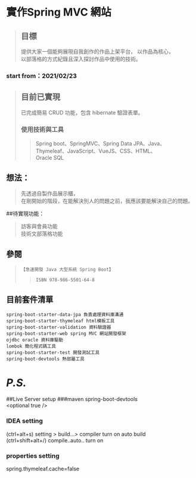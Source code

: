 # 實作Spring MVC 網站
> ## 目標  
> 提供大家一個能夠展現自我創作的作品上架平台，
> 以作品為核心，  
> 以部落格的方式紀錄且深入探討作品中使用的技術。  
> 
### start from：2021/02/23 
> ## 目前已實現
> 已完成簡易 CRUD 功能，包含 hibernate 驗證表單。  
> ### 使用技術與工具
>> Spring boot、SpringMVC、Spring Data JPA、Java、  
>> Thymeleaf、JavaScript、VueJS、CSS、HTML、  
>> Oracle SQL
>> 


## 想法：
> 先透過自製作品展示櫃，  
> 在剛開始的階段，在能解決別人的問題之前，我應該要能解決自己的問題。  
>

##待實現功能：
> 訪客與會員功能  
> 技術文部落格功能


## 參閱
> `【急速開發 Java 大型系統 Spring Boot】`  
>> `ISBN 978-986-5501-64-8`

## 目前套件清單
`spring-boot-starter-data-jpa 負責處理資料庫溝通`  
`spring-boot-starter-thymeleaf html模板工具`  
`spring-boot-starter-validation 資料驗證器`  
`spring-boot-starter-web spring MVC 網站開發框架`  
`ojdbc oracle 資料庫驅動`  
`lombok 簡化程式碼工具`  
`spring-boot-starter-test 開發測試工具`  
`spring-boot-devtools 熱部屬工具`


# <i>P.S.</i>
##Live Server setup
###maven
spring-boot-devtools  
\<optional true />
### IDEA setting 
(ctrl+alt+s) setting > build...> compiler turn on auto build  
(ctrl+shift+alt+/) compile..auto.. turn on
### properties setting
spring.thymeleaf.cache=false




